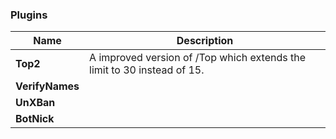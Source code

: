 ### Plugins
| Name | Description |
| ------------- | -----|
|  **Top2** | 	A improved version of /Top which extends the limit to 30 instead of 15.
|  **VerifyNames** | 
|  **UnXBan** | 
|  **BotNick** | 
